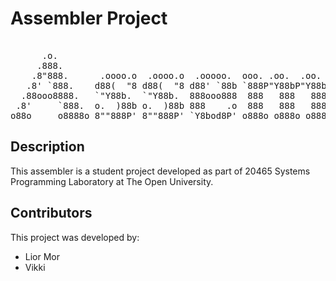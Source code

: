 # Assembler Project
<pre>                                                                                    
      .o.                                                      .o8       oooo                     
     .888.                                                    "888       `888                     
    .8"888.      .oooo.o  .oooo.o  .ooooo.  ooo. .oo.  .oo.    888oooo.   888   .ooooo.  oooo d8b 
   .8' `888.    d88(  "8 d88(  "8 d88' `88b `888P"Y88bP"Y88b   d88' `88b  888  d88' `88b `888""8P 
  .88ooo8888.   `"Y88b.  `"Y88b.  888ooo888  888   888   888   888   888  888  888ooo888  888     
 .8'     `888.  o.  )88b o.  )88b 888    .o  888   888   888   888   888  888  888    .o  888     
o88o     o8888o 8""888P' 8""888P' `Y8bod8P' o888o o888o o888o  `Y8bod8P' o888o `Y8bod8P' d888b    
</pre>                                                                     



## Description
This assembler is a student project developed as part of 20465 Systems Programming Laboratory at The Open University.

## Contributors
This project was developed by:
- Lior Mor
- Vikki
